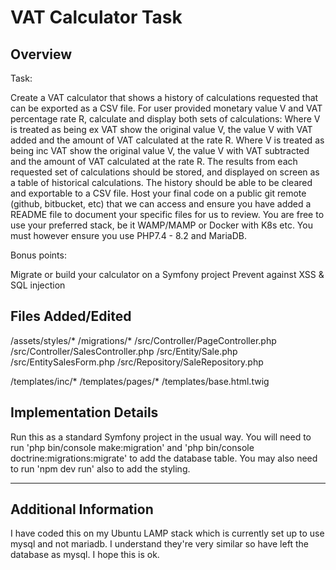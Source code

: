 # VAT Calculator Task 

## Overview

Task:

Create a VAT calculator that shows a history of calculations requested that can be exported as a CSV file.
For user provided monetary value V and VAT percentage rate R, calculate and display both sets of calculations:
Where V is treated as being ex VAT show the original value V, the value V with VAT added and the amount of VAT calculated at the rate R.
Where V is treated as being inc VAT show the original value V, the value V with VAT subtracted and the amount of VAT calculated at the rate R.
The results from each requested set of calculations should be stored, and displayed on screen as a table of historical calculations.
The history should be able to be cleared and exportable to a CSV file.
Host your final code on a public git remote (github, bitbucket, etc) that we can access and ensure you have added a README file to document your specific files for us to review.
You are free to use your preferred stack, be it WAMP/MAMP or Docker with K8s etc. You must however ensure you use PHP7.4 - 8.2 and MariaDB.

Bonus points:

Migrate or build your calculator on a Symfony project
Prevent against XSS & SQL injection

## Files Added/Edited

/assets/styles/*
/migrations/*
/src/Controller/PageController.php
/src/Controller/SalesController.php
/src/Entity/Sale.php
/src/EntitySalesForm.php
/src/Repository/SaleRepository.php

/templates/inc/*
/templates/pages/*
/templates/base.html.twig

## Implementation Details

Run this as a standard Symfony project in the usual way. You will need to run 'php bin/console make:migration' and 'php bin/console doctrine:migrations:migrate' to add the database table. You may also need to run 'npm dev run' also to add the styling.


---

## Additional Information

I have coded this on my Ubuntu LAMP stack which is currently set up to use mysql and not mariadb. I understand they're very similar so have left the database as mysql. I hope this is ok.  
